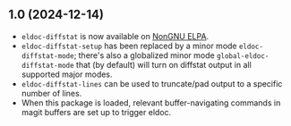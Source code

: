 ## 1.0 (2024-12-14)

- `eldoc-diffstat` is now available on [NonGNU ELPA][].
- `eldoc-diffstat-setup` has been replaced by a minor mode
  `eldoc-diffstat-mode`; there's also a globalized minor mode
  `global-eldoc-diffstat-mode` that (by default) will turn on diffstat output in
  all supported major modes.
- `eldoc-diffstat-lines` can be used to truncate/pad output to a specific number
  of lines.
- When this package is loaded, relevant buffer-navigating commands in magit
  buffers are set up to trigger eldoc.

[NonGNU ELPA]: https://elpa.nongnu.org/nongnu/eldoc-diffstat.html
